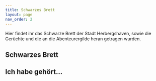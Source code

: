 ```yaml
---
title: Schwarzes Brett
layout: page
nav_order: 2
---
```

Hier findet ihr das Schwarze Brett der Stadt Herbergshaven, sowie die Gerüchte und die an die Abenteurergilde heran getragen wurden. 

## Schwarzes Brett

## Ich habe gehört...